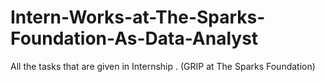 # Intern-Works-at-The-Sparks-Foundation-As-Data-Analyst
All the tasks that are given in Internship . (GRIP at The Sparks Foundation) 
